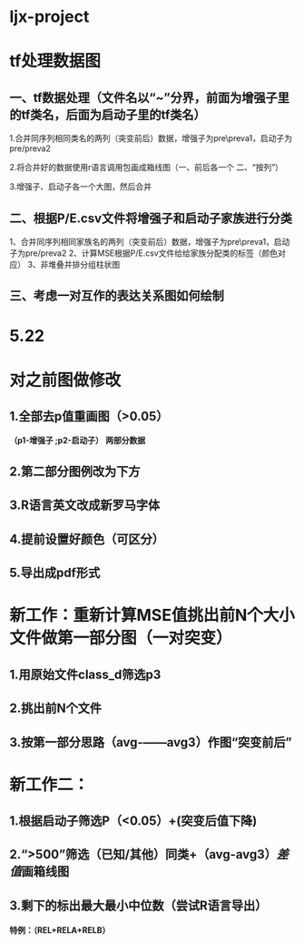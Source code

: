 # ljx-project
# tf处理数据图

## 一、tf数据处理（文件名以“~”分界，前面为增强子里的tf类名，后面为启动子里的tf类名）

  1.合并同序列相同类名的两列（突变前后）数据，增强子为pre\preva1，启动子为pre/preva2

  2.将合并好的数据使用r语言调用包画成箱线图（一、前后各一个  二、“按列”）

  3.增强子、启动子各一个大图，然后合并
## 二、根据P/E.csv文件将增强子和启动子家族进行分类
  1、合并同序列相同家族名的两列（突变前后）数据，增强子为pre\preva1，启动子为pre/preva2
  2、计算MSE根据P/E.csv文件给给家族分配类的标签（颜色对应）
  3、非堆叠并排分组柱状图
## 三、考虑一对互作的表达关系图如何绘制

# 5.22
# 对之前图做修改

## **1.全部去p值重画图（>0.05）**

**（p1-增强子 ;p2-启动子）**
**两部分数据**

## 2.第二部分图例改为下方

## 3.R语言英文改成新罗马字体

## 4.提前设置好颜色（可区分）

## 5.导出成pdf形式



# 新工作：重新计算MSE值挑出前N个大小文件做第一部分图（一对突变）

## 1.用原始文件class_d筛选p3

## 2.挑出前N个文件

## 3.按第一部分思路（avg-——avg3）作图“突变前后”

 

# 新工作二：

## 1.根据启动子筛选P（<0.05）+(突变后值下降)

## 2.“>500”筛选（已知/其他）同类+（avg-avg3）***差值***画箱线图

## 3.剩下的标出最大最小中位数（尝试R语言导出）

#### 特例：（REL+RELA+RELB）


